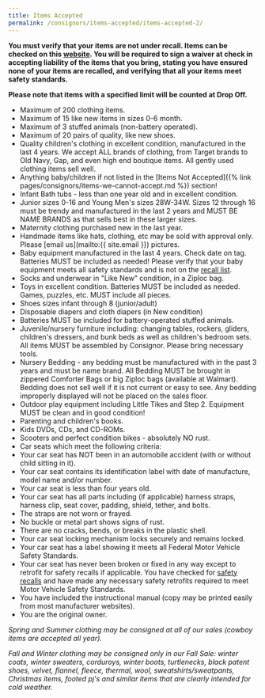 ```yaml
---
title: Items Accepted
permalink: /consignors/items-accepted/items-accepted-2/
---
```


**You must verify that your items are not under recall. Items can be checked on this [website](https://www.cpsc.gov/Recalls). You will be required to sign a waiver at check in accepting liability of the items that you bring, stating you have ensured none of your items are recalled, and verifying that all your items meet safety standards.**

**Please note that items with a specified limit will be counted at Drop Off.**

* Maximum of 200 clothing items.
* Maximum of 15 like new items in sizes 0-6 month.
* Maximum of 3 stuffed animals (non-battery operated).
* Maximum of 20 pairs of quality, like new shoes.
* Quality children's clothing in excellent condition, manufactured in the last 4 years. We accept ALL brands of clothing, from Target brands to Old Navy, Gap, and even high end boutique items. All gently used clothing items sell well.
* Anything baby/children if not listed in the [Items Not Accepted]({% link pages/consignors/items-we-cannot-accept.md %}) section!
* Infant Bath tubs - less than one year old and in excellent condition.
* Junior sizes 0-16 and Young Men's sizes 28W-34W. Sizes 12 through 16 must be trendy and manufactured in the last 2 years and MUST BE NAME BRANDS as that sells best in these larger sizes.
* Maternity clothing purchased new in the last year.
* Handmade items like hats, clothing, etc may be sold with approval only. Please [email us](mailto:{{ site.email }}) pictures.
* Baby equipment manufactured in the last 4 years. Check date on tag. Batteries MUST be included as needed! Please verify that your baby equipment meets all safety standards and is not on the [recall list](https://www.cpsc.gov/Recalls "Government Recall List").
* Socks and underwear in "Like New" condition, in a Ziploc bag.
* Toys in excellent condition. Batteries MUST be included as needed. Games, puzzles, etc. MUST include all pieces.
* Shoes sizes infant through 8 (junior/adult)
* Disposable diapers and cloth diapers (in New condition)
* Batteries MUST be included for battery-operated stuffed animals.
* Juvenile/nursery furniture including: changing tables, rockers, gliders, children's dressers, and bunk beds as well as children's bedroom sets. All items MUST be assembled by Consignor. Please bring necessary tools.
* Nursery Bedding - any bedding must be manufactured with in the past 3 years and must be name brand. All Bedding MUST be brought in zippered Comforter Bags or big Ziploc bags (available at Walmart). Bedding does not sell well if it is not current or easy to see. Any bedding improperly displayed will not be placed on the sales floor.
* Outdoor play equipment including Little Tikes and Step 2\. Equipment MUST be clean and in good condition!
* Parenting and children's books.
* Kids DVDs, CDs, and CD-ROMs.
* Scooters and perfect condition bikes - absolutely NO rust.
* Car seats which meet the following criteria:
* Your car seat has NOT been in an automobile accident (with or without child sitting in it).
* Your car seat contains its identification label with date of manufacture, model name and/or number.
* Your car seat is less than four years old.
* Your car seat has all parts including (if applicable) harness straps, harness clip, seat cover, padding, shield, tether, and bolts.
* The straps are not worn or frayed.
* No buckle or metal part shows signs of rust.
* There are no cracks, bends, or breaks in the plastic shell.
* Your car seat locking mechanism locks securely and remains locked.
* Your car seat has a label showing it meets all Federal Motor Vehicle Safety Standards.
* Your car seat has never been broken or fixed in any way except to retrofit for safety recalls if applicable. You have checked for [safety recalls](https://www.nhtsa.gov/recalls#car-seats) and have made any necessary safety retrofits required to meet Motor Vehicle Safety Standards.
* You have included the instructional manual (copy may be printed easily from most manufacturer websites).
* You are the original owner.

_Spring and Summer clothing may be consigned at all of our sales (cowboy items are accepted all year)._

_Fall and Winter clothing may be consigned only in our Fall Sale: winter coats, winter sweaters, corduroys, winter boots, turtlenecks, black patent shoes, velvet, flannel, fleece, thermal, wool, sweatshirts/sweatpants, Christmas items, footed pj's and similar items that are clearly intended for cold weather._
